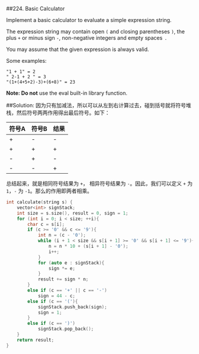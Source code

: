 ##224. Basic Calculator

Implement a basic calculator to evaluate a simple expression string.

The expression string may contain open `(` and closing parentheses `)`, the plus `+` or minus sign `-`, non-negative integers and empty spaces` `.

You may assume that the given expression is always valid.

Some examples:
```
"1 + 1" = 2
" 2-1 + 2 " = 3
"(1+(4+5+2)-3)+(6+8)" = 23
```
**Note: Do not** use the eval built-in library function.

##Solution:
因为只有加减法，所以可以从左到右计算过去，碰到括号就将符号堆栈，然后符号两两作用得出最后符号。如下：

|符号A|符号B| 结果 |
|---|-----|------|
|+|-|-|
|+|+|+|
|-|+|-|
|-|-|+|

总结起来，就是相同符号结果为 `+`， 相异符号结果为 `-`。因此，我们可以定义 `+` 为 `1`，`-` 为 `-1`。那么的作用即两者相乘。

```cpp
int calculate(string s) {
	vector<int> signStack;
	int size = s.size(), result = 0, sign = 1;
	for (int i = 0; i < size; ++i){
		char c = s[i];
		if (c >= '0' && c <= '9'){
			int n = (c - '0');
			while (i + 1 < size && s[i + 1] >= '0' && s[i + 1] <= '9'){
				n = n * 10 + (s[i + 1] - '0');
				i++;
			}
			for (auto e : signStack){
				sign *= e;
			}
			result += sign * n;
		}
		else if (c == '+' || c == '-')
			sign = 44 - c;
		else if (c == '('){
			signStack.push_back(sign);
			sign = 1;
		}
		else if (c == ')')
			signStack.pop_back();
	}
	return result;
}
```